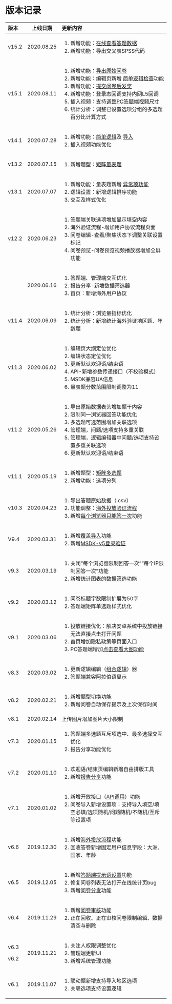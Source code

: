 # 版本记录

<table>
  <thead>
    <tr>
      <th style="text-align:left">&#x7248;&#x672C;</th>
      <th style="text-align:center">&#x4E0A;&#x7EBF;&#x65E5;&#x671F;</th>
      <th style="text-align:left">&#x66F4;&#x65B0;&#x5185;&#x5BB9;</th>
    </tr>
  </thead>
  <tbody>
    <tr>
      <td style="text-align:left">v15.2</td>
      <td style="text-align:center">2020.08.25</td>
      <td style="text-align:left">
        <ol>
          <li>&#x65B0;&#x589E;&#x529F;&#x80FD;&#xFF1A;<a href="cao-zuo-zhi-yin/tong-ji-fen-xi/da-ti-shu-ju-zai-xian-cha-kan.md">&#x5728;&#x7EBF;&#x67E5;&#x770B;&#x7B54;&#x9898;&#x6570;&#x636E;</a>
          </li>
          <li>&#x65B0;&#x589E;&#x529F;&#x80FD;&#xFF1A;&#x5BFC;&#x51FA;&#x4EA4;&#x53C9;&#x8868;SPSS&#x4EE3;&#x7801;</li>
        </ol>
      </td>
    </tr>
    <tr>
      <td style="text-align:left">v15.1</td>
      <td style="text-align:center">2020.08.11</td>
      <td style="text-align:left">
        <ol>
          <li>&#x65B0;&#x589E;&#x529F;&#x80FD;&#xFF1A;<a href="cao-zuo-zhi-yin/xia-zai-shu-ju/dao-chu-yuan-shi-wen-juan.md">&#x5BFC;&#x51FA;&#x539F;&#x59CB;&#x95EE;&#x5377;</a>
          </li>
          <li>&#x65B0;&#x589E;&#x529F;&#x80FD;&#xFF1A;&#x7F16;&#x8F91;&#x9875;&#x65B0;&#x589E;
            <a
            href="https://imur.gitbook.io/help_center/cao-zuo-zhi-yin/jian-cha-wen-juan">&#x7B80;&#x5355;&#x903B;&#x8F91;&#x68C0;&#x67E5;</a>&#x529F;&#x80FD;</li>
          <li>&#x65B0;&#x589E;&#x529F;&#x80FD;&#xFF1A;<a href="cao-zuo-zhi-yin/wen-juan-she-zhi/chuan-can-tiao-zhuan-hui-tiao.md#ti-jiao-wen-juan-hou-fa-jiang">&#x63D0;&#x4EA4;&#x95EE;&#x5377;&#x540E;&#x53D1;&#x5956;</a>
          </li>
          <li>&#x65B0;&#x589E;&#x529F;&#x80FD;&#xFF1A;&#x767B;&#x5F55;&#x6001;&#x56DE;&#x8C03;&#x652F;&#x6301;&#x5185;&#x7F51;L5&#x56DE;&#x8C03;</li>
          <li>&#x63D2;&#x5165;&#x89C6;&#x9891;&#xFF1A;&#x652F;&#x6301;<a href="cao-zuo-zhi-yin/wen-juan-bian-ji/cha-ru-shi-pin.md#tiao-zheng-shi-pin-bo-fang-qi-chi-cun-da-xiao">&#x8C03;&#x6574;PC&#x7B54;&#x9898;&#x7AEF;&#x89C6;&#x9891;&#x5C3A;&#x5BF8;</a>
          </li>
          <li>&#x7EDF;&#x8BA1;&#x5206;&#x6790;&#xFF1A;&#x8C03;&#x6574;&#x5DF2;&#x8BBE;&#x7F6E;&#x9009;&#x9879;&#x5206;&#x7EC4;&#x7684;&#x591A;&#x9009;&#x9898;&#x767E;&#x5206;&#x6BD4;&#x8BA1;&#x7B97;&#x65B9;&#x5F0F;</li>
        </ol>
      </td>
    </tr>
    <tr>
      <td style="text-align:left">v14.1</td>
      <td style="text-align:center">2020.07.28</td>
      <td style="text-align:left">
        <ol>
          <li>&#x65B0;&#x589E;&#x529F;&#x80FD;&#xFF1A;<a href="cao-zuo-zhi-yin/luo-ji-she-zhi/jian-dan-luo-ji.md">&#x7B80;&#x5355;&#x903B;&#x8F91;</a>&#x53CA;
            <a
            href="cao-zuo-zhi-yin/chuang-jian-wen-juan/dao-ru-wen-juan/">&#x5BFC;&#x5165;</a>
          </li>
          <li>&#x63D2;&#x5165;&#x89C6;&#x9891;&#x529F;&#x80FD;&#x4F18;&#x5316;</li>
        </ol>
      </td>
    </tr>
    <tr>
      <td style="text-align:left">v13.2</td>
      <td style="text-align:center">2020.07.15</td>
      <td style="text-align:left">
        <ol>
          <li>&#x65B0;&#x589E;&#x9898;&#x578B;&#xFF1A;<a href="ti-xing-shuo-ming/ju-zhen-liang-biao-ti.md">&#x77E9;&#x9635;&#x91CF;&#x8868;&#x9898;</a>
          </li>
        </ol>
      </td>
    </tr>
    <tr>
      <td style="text-align:left">v13.1</td>
      <td style="text-align:center">2020.07.07</td>
      <td style="text-align:left">
        <ol>
          <li>&#x65B0;&#x589E;&#x529F;&#x80FD;&#xFF1A;&#x91CF;&#x8868;&#x9898;&#x65B0;&#x589E;
            <a
            href="ti-xing-shuo-ming/liang-biao-ti.md#fen-shu-fan-wei">&#x5F02;&#x5E38;&#x9879;&#x529F;&#x80FD;</a>
          </li>
          <li>&#x903B;&#x8F91;&#x8BBE;&#x7F6E;&#xFF1A;&#x65B0;&#x589E;&#x903B;&#x8F91;&#x6392;&#x5E8F;&#x529F;&#x80FD;</li>
          <li>&#x4EA4;&#x4E92;&#x53CA;&#x6837;&#x5F0F;&#x4F18;&#x5316;</li>
        </ol>
      </td>
    </tr>
    <tr>
      <td style="text-align:left">v12.2</td>
      <td style="text-align:center">2020.06.23</td>
      <td style="text-align:left">
        <ol>
          <li>&#x7B54;&#x9898;&#x7AEF;&#x5173;&#x8054;&#x9009;&#x9879;&#x589E;&#x52A0;&#x663E;&#x793A;&#x586B;&#x7A7A;&#x5185;&#x5BB9;</li>
          <li>&#x6D77;&#x5916;&#x9A8C;&#x8BC1;&#x6D41;&#x7A0B;-&#x589E;&#x52A0;&#x7528;&#x6237;&#x534F;&#x8BAE;&#x6D41;&#x7A0B;&#x9875;&#x9762;</li>
          <li>&#x95EE;&#x5377;&#x7F16;&#x8F91;-&#x67E5;&#x770B;/&#x805A;&#x7126;&#x72B6;&#x6001;&#x4E0B;&#x8C03;&#x6574;&#x5173;&#x8054;&#x8BBE;&#x7F6E;&#x6807;&#x8BB0;</li>
          <li>&#x95EE;&#x5377;&#x9884;&#x89C8;-&#x95EE;&#x5377;&#x9884;&#x89C8;&#x89C6;&#x9891;&#x64AD;&#x653E;&#x5668;&#x589E;&#x52A0;&#x5168;&#x5C4F;&#x529F;&#x80FD;</li>
        </ol>
      </td>
    </tr>
    <tr>
      <td style="text-align:left"></td>
      <td style="text-align:center">2020.06.16</td>
      <td style="text-align:left">
        <ol>
          <li>&#x7B54;&#x9898;&#x7AEF;&#x3001;&#x7BA1;&#x7406;&#x7AEF;&#x4EA4;&#x4E92;&#x4F18;&#x5316;</li>
          <li>&#x62A5;&#x544A;&#x5206;&#x4EAB;-&#x65B0;&#x589E;&#x6570;&#x636E;&#x7B5B;&#x9009;&#x5668;</li>
          <li>&#x9996;&#x9875;&#xFF1A;&#x65B0;&#x589E;&#x6D77;&#x5916;&#x7528;&#x6237;&#x534F;&#x8BAE;</li>
        </ol>
      </td>
    </tr>
    <tr>
      <td style="text-align:left">v11.4</td>
      <td style="text-align:center">2020.06.09</td>
      <td style="text-align:left">
        <ol>
          <li>&#x7EDF;&#x8BA1;&#x5206;&#x6790;&#xFF1A;&#x6D4F;&#x89C8;&#x91CF;&#x6307;&#x6807;&#x4F18;&#x5316;</li>
          <li>&#x7EDF;&#x8BA1;&#x5206;&#x6790;&#xFF1A;&#x65B0;&#x589E;&#x7EDF;&#x8BA1;&#x6D77;&#x5916;&#x9A8C;&#x8BC1;&#x5730;&#x533A;&#x9898;&#x3001;&#x5E74;&#x9F84;&#x9898;</li>
        </ol>
      </td>
    </tr>
    <tr>
      <td style="text-align:left">v11.3</td>
      <td style="text-align:center">2020.06.02</td>
      <td style="text-align:left">
        <ol>
          <li>&#x7F16;&#x8F91;&#x9875;&#x5927;&#x7EB2;&#x5B9A;&#x4F4D;&#x4F18;&#x5316;</li>
          <li>&#x7F16;&#x8F91;&#x72B6;&#x6001;&#x5B9A;&#x4F4D;&#x4F18;&#x5316;</li>
          <li>&#x66F4;&#x65B0;&#x9ED8;&#x8BA4;&#x6B22;&#x8FCE;&#x8BED;/&#x7ED3;&#x675F;&#x8BED;</li>
          <li>API-&#x65B0;&#x589E;&#x53C2;&#x6570;&#x4F20;&#x9012;&#x63A5;&#x53E3;&#xFF08;&#x4E0D;&#x6821;&#x9A8C;&#x6A21;&#x5F0F;&#xFF09;</li>
          <li>MSDK&#x517C;&#x5BB9;UA&#x4FE1;&#x606F;</li>
          <li>&#x91CF;&#x8868;&#x9898;&#x5206;&#x6570;&#x8303;&#x56F4;&#x9650;&#x5236;&#x8C03;&#x6574;&#x4E3A;11</li>
        </ol>
      </td>
    </tr>
    <tr>
      <td style="text-align:left">v11.2</td>
      <td style="text-align:center">2020.05.26</td>
      <td style="text-align:left">
        <ol>
          <li>&#x5BFC;&#x51FA;&#x539F;&#x59CB;&#x6570;&#x636E;&#x8868;&#x5934;&#x589E;&#x52A0;&#x9898;&#x5E72;&#x5185;&#x5BB9;</li>
          <li>&#x9650;&#x5236;&#x540C;&#x4E00;&#x6D4F;&#x89C8;&#x5668;&#x56DE;&#x7B54;&#x529F;&#x80FD;&#x4F18;&#x5316;</li>
          <li>&#x591A;&#x9009;&#x9898;&#x53EF;&#x9009;&#x8303;&#x56F4;&#x589E;&#x52A0;&#x5173;&#x8054;&#x9009;&#x9879;</li>
          <li>&#x7BA1;&#x7406;&#x7AEF;&#xFF0C;&#x95EE;&#x9898;/&#x9009;&#x9879;&#x652F;&#x6301;&#x591A;&#x91CD;&#x5173;&#x8054;</li>
          <li>&#x7BA1;&#x7406;&#x7AEF;&#xFF0C;&#x903B;&#x8F91;&#x7F16;&#x8F91;&#x5668;&#x4E2D;&#x95EE;&#x9898;/&#x9009;&#x9879;&#x652F;&#x6301;&#x8BBE;&#x7F6E;&#x591A;&#x91CD;&#x5173;&#x8054;&#x9009;&#x9879;</li>
          <li>&#x66F4;&#x65B0;&#x9ED8;&#x8BA4;&#x6B22;&#x8FCE;&#x8BED;/&#x7ED3;&#x675F;&#x8BED;</li>
        </ol>
      </td>
    </tr>
    <tr>
      <td style="text-align:left">v11.1</td>
      <td style="text-align:center">2020.05.19</td>
      <td style="text-align:left">
        <ol>
          <li>&#x65B0;&#x589E;&#x9898;&#x578B;&#xFF1A;<a href="ti-xing-shuo-ming/ju-zhen-duo-xuan-ti.md">&#x77E9;&#x9635;&#x591A;&#x9009;&#x9898;</a>
          </li>
          <li>&#x65B0;&#x589E;&#x529F;&#x80FD;&#xFF1A;&#x9009;&#x9879;&#x5206;&#x5217;</li>
        </ol>
      </td>
    </tr>
    <tr>
      <td style="text-align:left">v10.3</td>
      <td style="text-align:center">2020.04.23</td>
      <td style="text-align:left">
        <ol>
          <li>&#x5BFC;&#x51FA;&#x7B54;&#x9898;&#x539F;&#x59CB;&#x6570;&#x636E;&#xFF08;.csv&#xFF09;</li>
          <li>&#x529F;&#x80FD;&#x8C03;&#x6574;&#xFF1A;<a href="cao-zuo-zhi-yin/wen-juan-she-zhi/hai-wai-tou-fang-liu-cheng.md">&#x6D77;&#x5916;&#x6295;&#x653E;&#x9A8C;&#x8BC1;&#x6D41;&#x7A0B;</a>
          </li>
          <li>&#x65B0;&#x589E;<a href="cao-zuo-zhi-yin/wen-juan-she-zhi/da-ti-xian-zhi-she-zhi.md#mei-ge-liu-lan-qi-zhi-neng-da-yi-ci">&#x6BCF;&#x4E2A;&#x6D4F;&#x89C8;&#x5668;&#x53EA;&#x80FD;&#x7B54;&#x4E00;&#x6B21;</a>&#x529F;&#x80FD;</li>
        </ol>
      </td>
    </tr>
    <tr>
      <td style="text-align:left">V9.4</td>
      <td style="text-align:center">2020.03.31</td>
      <td style="text-align:left">
        <ol>
          <li>&#x65B0;&#x589E;<a href="cao-zuo-zhi-yin/wen-juan-bian-ji/fu-gai-dao-ru.md">&#x8986;&#x76D6;&#x5BFC;&#x5165;</a>&#x529F;&#x80FD;</li>
          <li>&#x65B0;&#x589E;<a href="api-wen-dang/msdkv5-deng-lu-tai-cai-ji.md">MSDK-v5&#x767B;&#x5F55;&#x9A8C;&#x8BC1;</a>
          </li>
        </ol>
      </td>
    </tr>
    <tr>
      <td style="text-align:left">v9.3</td>
      <td style="text-align:center">2020.03.19</td>
      <td style="text-align:left">
        <ol>
          <li>&#x5173;&#x95ED;&#x201C;&#x6BCF;&#x4E2A;&#x6D4F;&#x89C8;&#x5668;&#x9650;&#x5236;&#x56DE;&#x7B54;&#x4E00;&#x6B21;&#x201D;&#x201C;&#x6BCF;&#x4E2A;IP&#x9650;&#x5236;&#x56DE;&#x7B54;&#x4E00;&#x6B21;&#x201D;&#x529F;&#x80FD;</li>
          <li>&#x65B0;&#x589E;&#x7EDF;&#x8BA1;&#x56FE;&#x8868;&#x7684;<a href="cao-zuo-zhi-yin/tong-ji-tu-biao.md#shu-ju-shai-xuan">&#x6570;&#x636E;&#x7B5B;&#x9009;</a>&#x529F;&#x80FD;</li>
        </ol>
      </td>
    </tr>
    <tr>
      <td style="text-align:left">v9.2</td>
      <td style="text-align:center">2020.03.12</td>
      <td style="text-align:left">
        <ol>
          <li>&#x95EE;&#x5377;&#x6807;&#x9898;&#x5B57;&#x6570;&#x9650;&#x5236;&#x6269;&#x5C55;&#x4E3A;50&#x5B57;</li>
          <li>&#x7B54;&#x9898;&#x7AEF;&#x77E9;&#x9635;&#x5355;&#x9009;&#x9898;&#x6837;&#x5F0F;&#x4F18;&#x5316;</li>
        </ol>
      </td>
    </tr>
    <tr>
      <td style="text-align:left">v9.1</td>
      <td style="text-align:center">2020.03.06</td>
      <td style="text-align:left">
        <ol>
          <li>&#x6295;&#x653E;&#x94FE;&#x63A5;&#x4F18;&#x5316;&#xFF1A;&#x89E3;&#x51B3;&#x5B89;&#x5353;&#x7CFB;&#x7EDF;&#x4E2D;&#x6295;&#x653E;&#x94FE;&#x63A5;&#x65E0;&#x6CD5;&#x76F4;&#x63A5;&#x70B9;&#x51FB;&#x6253;&#x5F00;&#x95EE;&#x9898;</li>
          <li>&#x9996;&#x9875;&#x589E;&#x52A0;&#x9690;&#x79C1;&#x653F;&#x7B56;&#x7B49;&#x9875;&#x9762;&#x5165;&#x53E3;</li>
          <li>PC&#x7B54;&#x9898;&#x7AEF;&#x589E;&#x52A0;<a href="cao-zuo-zhi-yin/wen-juan-bian-ji/cha-ru-tu-pian.md#da-ti-duan-xian-shi-tu-pian">&#x70B9;&#x51FB;&#x67E5;&#x770B;&#x5927;&#x56FE;&#x529F;&#x80FD;</a>
          </li>
        </ol>
      </td>
    </tr>
    <tr>
      <td style="text-align:left">v8.3</td>
      <td style="text-align:center">2020.03.02</td>
      <td style="text-align:left">
        <ol>
          <li>&#x66F4;&#x65B0;&#x903B;&#x8F91;&#x7F16;&#x8F91;&#xFF08;<a href="cao-zuo-zhi-yin/luo-ji-she-zhi/zu-he-luo-ji.md">&#x7EC4;&#x5408;&#x903B;&#x8F91;</a>&#xFF09;&#x5668;</li>
          <li>&#x7B54;&#x9898;&#x7AEF;&#x517C;&#x5BB9;&#x963F;&#x62C9;&#x4F2F;&#x8BED;&#x663E;&#x793A;</li>
        </ol>
      </td>
    </tr>
    <tr>
      <td style="text-align:left">v8.2</td>
      <td style="text-align:center">2020.02.21</td>
      <td style="text-align:left">
        <ol>
          <li>&#x65B0;&#x589E;&#x9898;&#x578B;&#x5207;&#x6362;&#x529F;&#x80FD;</li>
          <li>&#x65B0;&#x589E;&#x95EE;&#x5377;&#x81EA;&#x52A8;&#x4FDD;&#x5B58;&#x63D0;&#x793A;&#x53CA;&#x4E0A;&#x6B21;&#x4FDD;&#x5B58;&#x65F6;&#x95F4;</li>
        </ol>
      </td>
    </tr>
    <tr>
      <td style="text-align:left">v8.1</td>
      <td style="text-align:center">2020.02.14</td>
      <td style="text-align:left">&#x4E0A;&#x4F20;&#x56FE;&#x7247;&#x589E;&#x52A0;&#x56FE;&#x7247;&#x5927;&#x5C0F;&#x9650;&#x5236;</td>
    </tr>
    <tr>
      <td style="text-align:left">v7.3</td>
      <td style="text-align:center">2020.01.15</td>
      <td style="text-align:left">
        <ol>
          <li>&#x7B54;&#x9898;&#x7AEF;&#x591A;&#x9009;&#x9898;&#x4E92;&#x65A5;&#x9879;&#x9009;&#x4E2D;&#x3001;&#x6700;&#x591A;&#x9009;&#x62E9;&#x4EA4;&#x4E92;&#x4F18;&#x5316;</li>
          <li>&#x62A5;&#x544A;&#x5206;&#x4EAB;&#x529F;&#x80FD;&#x4F18;&#x5316;</li>
        </ol>
      </td>
    </tr>
    <tr>
      <td style="text-align:left">v7.2</td>
      <td style="text-align:center">2020.01.10</td>
      <td style="text-align:left">
        <ol>
          <li>&#x6B22;&#x8FCE;&#x8BED;/&#x7ED3;&#x675F;&#x9875;&#x7F16;&#x8F91;&#x65B0;&#x589E;&#x81EA;&#x7531;&#x6392;&#x7248;&#x5DE5;&#x5177;</li>
          <li>&#x65B0;&#x589E;<a href="cao-zuo-zhi-yin/share.md">&#x62A5;&#x544A;&#x5206;&#x4EAB;</a>&#x529F;&#x80FD;</li>
        </ol>
      </td>
    </tr>
    <tr>
      <td style="text-align:left">v7.1</td>
      <td style="text-align:center">2020.01.02</td>
      <td style="text-align:left">
        <ol>
          <li>&#x65B0;&#x589E;&#x5F00;&#x653E;&#x63A5;&#x53E3;&#xFF08;<a href="cao-zuo-zhi-yin/wen-juan-she-zhi/chuan-can-tiao-zhuan-hui-tiao.md#api-tiao-yong">API&#x8C03;&#x7528;</a>&#xFF09;&#x529F;&#x80FD;</li>
          <li>&#x95EE;&#x5377;&#x5BFC;&#x5165;&#x65B0;&#x589E;&#x8BBE;&#x7F6E;&#x9879;&#xFF1A;&#x652F;&#x6301;&#x5BFC;&#x5165;&#x586B;&#x7A7A;/&#x586B;&#x7A7A;&#x5FC5;&#x586B;/&#x9009;&#x9879;&#x968F;&#x673A;/&#x95EE;&#x9898;&#x968F;&#x673A;/&#x4E0D;&#x968F;&#x673A;/&#x4E92;&#x65A5;&#x7B49;&#x8BBE;&#x7F6E;&#x9879;</li>
        </ol>
      </td>
    </tr>
    <tr>
      <td style="text-align:left">v6.6</td>
      <td style="text-align:center">2019.12.30</td>
      <td style="text-align:left">
        <p></p>
        <ol>
          <li>&#x65B0;&#x589E;<a href="cao-zuo-zhi-yin/wen-juan-she-zhi/hai-wai-tou-fang-liu-cheng.md">&#x6D77;&#x5916;&#x6295;&#x653E;&#x6D41;&#x7A0B;</a>&#x529F;&#x80FD;</li>
          <li>&#x56DE;&#x6536;&#x7B54;&#x5377;&#x65B0;&#x589E;&#x56FA;&#x5B9A;&#x7528;&#x6237;&#x4FE1;&#x606F;&#x5B57;&#x6BB5;&#xFF1A;&#x5927;&#x6D32;&#x3001;&#x56FD;&#x5BB6;&#x3001;&#x5E74;&#x9F84;</li>
        </ol>
      </td>
    </tr>
    <tr>
      <td style="text-align:left">v6.5</td>
      <td style="text-align:center">2019.12.05</td>
      <td style="text-align:left">
        <ol>
          <li>&#x65B0;&#x589E;<a href="cao-zuo-zhi-yin/wen-juan-she-zhi/xian-shi-she-zhi.md#da-juan-yu-yan">&#x7B54;&#x9898;&#x7AEF;&#x63D0;&#x793A;&#x8BED;&#x8BBE;&#x7F6E;</a>&#x529F;&#x80FD;</li>
          <li>&#x4FEE;&#x590D;&#x95EE;&#x5377;&#x5217;&#x8868;&#x65E0;&#x6CD5;&#x6253;&#x5F00;&#x5728;&#x7EBF;&#x7EDF;&#x8BA1;&#x9875;bug</li>
          <li>&#x65B0;&#x589E;<a href="cao-zuo-zhi-yin/wen-juan-fen-fa.md">&#x95EE;&#x5377;&#x5206;&#x53D1;</a>&#x529F;&#x80FD;</li>
        </ol>
      </td>
    </tr>
    <tr>
      <td style="text-align:left">v6.4</td>
      <td style="text-align:center">2019.11.29</td>
      <td style="text-align:left">
        <ol>
          <li>&#x65B0;&#x589E;<a href="cao-zuo-zhi-yin/wen-juan-shen-he.md">&#x95EE;&#x5377;&#x5BA1;&#x6838;</a>&#x529F;&#x80FD;</li>
          <li>&#x6B63;&#x5728;&#x56DE;&#x6536;&#x3001;&#x6B63;&#x5728;&#x5BA1;&#x6838;&#x95EE;&#x5377;&#x9650;&#x5236;&#x7F16;&#x8F91;&#x3001;&#x6570;&#x636E;&#x6E05;&#x7A7A;&#x4E0E;&#x5220;&#x9664;</li>
        </ol>
      </td>
    </tr>
    <tr>
      <td style="text-align:left">
        <p>v6.3</p>
        <p>v6.2</p>
      </td>
      <td style="text-align:center">2019.11.21</td>
      <td style="text-align:left">
        <ol>
          <li>&#x5173;&#x6CE8;&#x4EBA;&#x6743;&#x9650;&#x8C03;&#x6574;&#x4F18;&#x5316;</li>
          <li>&#x7BA1;&#x7406;&#x7AEF;&#x66F4;&#x65B0;UI</li>
          <li>&#x65B0;&#x589E;&#x7CFB;&#x7EDF;&#x7BA1;&#x7406;&#x529F;&#x80FD;</li>
        </ol>
      </td>
    </tr>
    <tr>
      <td style="text-align:left">v6.1</td>
      <td style="text-align:center">2019.11.07</td>
      <td style="text-align:left">
        <ol>
          <li>&#x8054;&#x52A8;&#x9898;&#x65B0;&#x589E;&#x652F;&#x6301;&#x5BFC;&#x5165;&#x5730;&#x533A;&#x9009;&#x9879;</li>
          <li>&#x5173;&#x8054;&#x9009;&#x9879;&#x652F;&#x6301;&#x8BBE;&#x7F6E;&#x903B;&#x8F91;</li>
        </ol>
      </td>
    </tr>
  </tbody>
</table>

